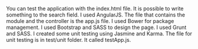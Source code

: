 You can test the application with the index.html file.
It is possible to write something to the search field.
I used AngularJS.
The file that contains the module and the controller is the app.js file.
I used Bower for package management.
I used Bootstrap and SASS to design the page.
I used Grunt and SASS.
I created some unit testing using Jasmine and Karma.
The file for unit testing is in test/unit folder. It called testApp.js.
